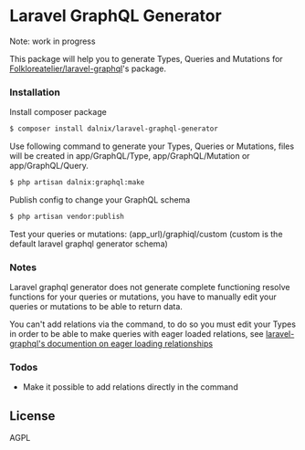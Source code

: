 # Laravel GraphQL Generator

Note: work in progress

This package will help you to generate Types, Queries and Mutations for [Folkloreatelier/laravel-graphql](https://github.com/Folkloreatelier/laravel-graphql)'s package.

### Installation

Install composer package

```sh
$ composer install dalnix/laravel-graphql-generator
```
Use following command to generate your Types, Queries or Mutations, files will be created in app/GraphQL/Type,  app/GraphQL/Mutation or app/GraphQL/Query.
```sh
$ php artisan dalnix:graphql:make
```
Publish config to change your GraphQL schema
```sh
$ php artisan vendor:publish
```

Test your queries or mutations: (app_url)/graphiql/custom (custom is the default laravel graphql generator schema)

### Notes
Laravel graphql generator does not generate complete functioning resolve functions for your queries or mutations, you have to manually edit your queries or mutations to be able to return data.

You can't add relations via the command, to do so you must edit your Types in order to be able to make queries with eager loaded relations, see [laravel-graphql's documention on eager loading relationships](https://github.com/Folkloreatelier/laravel-graphql/blob/develop/docs/advanced.md#eager-loading-relationships)

### Todos

 - Make it possible to add relations directly in the command

License
----

AGPL

